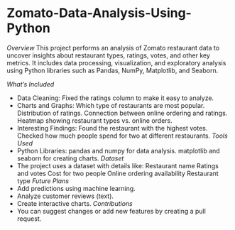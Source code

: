 # Zomato-Data-Analysis-Using-Python
*Overview*
This project performs an analysis of Zomato restaurant data to uncover insights about restaurant types, ratings, votes, and other key metrics. It includes data processing, visualization, and exploratory analysis using Python libraries such as Pandas, NumPy, Matplotlib, and Seaborn.

*What’s Included*
- Data Cleaning: Fixed the ratings column to make it easy to analyze.
- Charts and Graphs:
   Which type of restaurants are most popular.
   Distribution of ratings.
   Connection between online ordering and ratings.
   Heatmap showing restaurant types vs. online orders.
- Interesting Findings:
   Found the restaurant with the highest votes.
   Checked how much people spend for two at different restaurants.
*Tools Used*
- Python Libraries:
   pandas and numpy for data analysis.
   matplotlib and seaborn for creating charts. 
*Dataset*
- The project uses a dataset with details like:
   Restaurant name
   Ratings and votes
   Cost for two people
   Online ordering availability
   Restaurant type
*Future Plans*
- Add predictions using machine learning.
- Analyze customer reviews (text).
- Create interactive charts.
*Contributions*
- You can suggest changes or add new features by creating a pull request.

